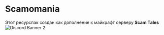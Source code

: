 # Scamomania
Этот ресурспак создан как дополнение к майкрафт серверу **Scam Tales**
<img src="https://discord.com/api/guilds/810523516335161396/widget.png?style=banner2" alt="Discord Banner 2"/>
